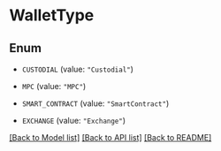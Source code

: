 # WalletType

## Enum


* `CUSTODIAL` (value: `"Custodial"`)

* `MPC` (value: `"MPC"`)

* `SMART_CONTRACT` (value: `"SmartContract"`)

* `EXCHANGE` (value: `"Exchange"`)


[[Back to Model list]](../README.md#documentation-for-models) [[Back to API list]](../README.md#documentation-for-api-endpoints) [[Back to README]](../README.md)


